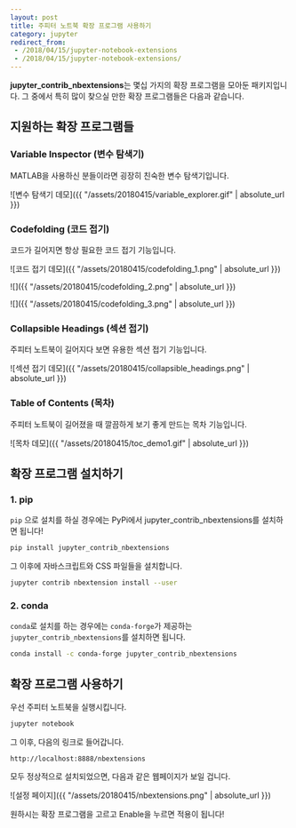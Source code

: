 ```yaml
---
layout: post
title: 주피터 노트북 확장 프로그램 사용하기
category: jupyter
redirect_from:
 - /2018/04/15/jupyter-notebook-extensions
 - /2018/04/15/jupyter-notebook-extensions/
---
```


**jupyter_contrib_nbextensions**는 몇십 가지의 확장 프로그램을 모아둔 패키지입니다. 그 중에서 특히 많이 찾으실 만한 확장 프로그램들은 다음과 같습니다.



## 지원하는 확장 프로그램들

### Variable Inspector (변수 탐색기)

MATLAB을 사용하신 분들이라면 굉장히 친숙한 변수 탐색기입니다. 

![변수 탐색기 데모]({{ "/assets/20180415/variable_explorer.gif" | absolute_url }})



### Codefolding (코드 접기)

코드가 길어지면 항상 필요한 코드 접기 기능입니다.

![코드 접기 데모]({{ "/assets/20180415/codefolding_1.png" | absolute_url }})

![]({{ "/assets/20180415/codefolding_2.png" | absolute_url }})

![]({{ "/assets/20180415/codefolding_3.png" | absolute_url }})



### Collapsible Headings (섹션 접기)

주피터 노트북이 길어지다 보면 유용한 섹션 접기 기능입니다.

![섹션 접기 데모]({{ "/assets/20180415/collapsible_headings.png" | absolute_url }})



### Table of Contents (목차)

주피터 노트북이 길어졌을 때 깔끔하게 보기 좋게 만드는 목차 기능입니다.

![목차 데모]({{ "/assets/20180415/toc_demo1.gif" | absolute_url }})



## 확장 프로그램 설치하기

### 1. pip

`pip` 으로 설치를 하실 경우에는 PyPi에서 jupyter_contrib_nbextensions를 설치하면 됩니다!

```bash
pip install jupyter_contrib_nbextensions
```

그 이후에 자바스크립트와 CSS 파일들을 설치합니다.

```bash
jupyter contrib nbextension install --user
```

### 2. conda

`conda`로 설치를 하는 경우에는 `conda-forge`가 제공하는 `jupyter_contrib_nbextensions`를 설치하면 됩니다.

```bash
conda install -c conda-forge jupyter_contrib_nbextensions
```



## 확장 프로그램 사용하기

우선 주피터 노트북을 실행시킵니다. 

```bash
jupyter notebook
```

그 이후, 다음의 링크로 들어갑니다.

```
http://localhost:8888/nbextensions
```

모두 정상적으로 설치되었으면, 다음과 같은 웹페이지가 보일 겁니다.

![설정 페이지]({{ "/assets/20180415/nbextensions.png" | absolute_url }})

원하시는 확장 프로그램을 고르고 Enable을 누르면 적용이 됩니다!
